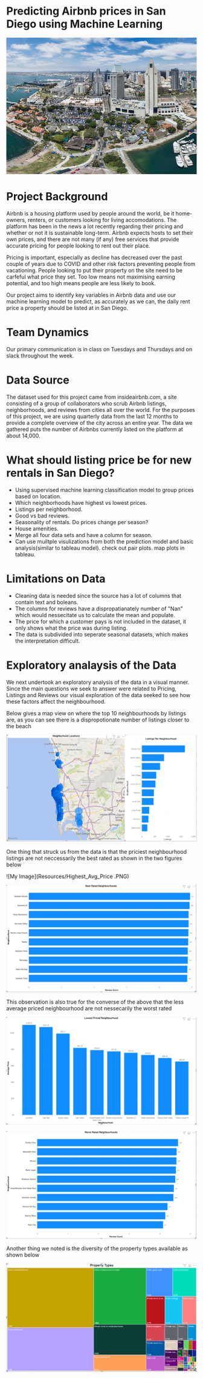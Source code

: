 
# Predicting Airbnb prices in San Diego using Machine Learning 
![My Image](Resources/San_Diego_skyline.jpeg)

# Project Background

Airbnb is a housing platform used by people around the world, be it home-owners, renters, or customers looking for living accomodations. The platform has been in the news a lot recently regarding their pricing and whether or not it is sustainable long-term. Airbnb expects hosts to set their own prices, and there are not many (if any) free services that provide accurate pricing for people looking to rent out their place.

Pricing is important, especially as decline has decreased over the past couple of years due to COVID and other risk factors preventing people from vacationing. People looking to put their property on the site need to be carfeful what price they set. Too low means not maximising earning potential, and too high means people are less likely to book.

Our project aims to identify key variables in Airbnb data and use our machine learning model to predict, as accurately as we can, the daily rent price a property should be listed at in San Diego.

# Team Dynamics
 
Our primary communication is in class on Tuesdays and Thursdays and on slack throughout the week.

# Data Source

The dataset used for this project came from insideairbnb.com, a site consisting of a group of collaborators who scrub Airbnb listings, neighborhoods, and reviews from cities all over the world. For the purposes of this project, we are using quarterly data from the last 12 months to provide a complete overview of the city across an entire year. The data we gathered puts the number of Airbnbs currently listed on the platform at about 14,000.

# What should listing price be for new rentals in San Diego?

* Using supervised machine learning classification model to group prices based on location. 
* Which neighborhoods have highest vs lowest prices.
* Listings per neighborhood.
* Good vs bad reviews.
* Seasonality of rentals. Do prices change per season?
* House amenities.
* Merge all four data sets and have a column for season.
* Can use muiltple visulizations from both the prediction model and basic analysis(similar to tableau model). check out pair plots. map plots in tableau.


# Limitations on Data

* Cleaning data is needed since the source has a lot of columns that contain text and boleans.
* The columns for reviews have a dispropatianately number of "Nan" which would nessecitate us to calculate the mean and populate.
* The price for which a customer pays is not included in the dataset, it only shows what the price was during listing.
* The data is subdivided into seperate seasonal datasets, which makes the interpretation difficult.


# Exploratory analaysis of the Data

We next undertook an exploratory analysis of the data in a visual manner. Since the main questions we seek to answer were related to Pricing, Listings and Reviews our visual
exploration of the data seeked to see how these factors affect the neighbourhood. 

Below gives a map view on where the top 10 neighbourhoods by listings are, as you can see there is a dispropotionate number of listings closer to the beach

![My Image](Resources/Listings_Neightbourhood.PNG)


One thing that struck us from the data is that the priciest neighbourhood listings are not neccessarily the best rated as shown in the two figures below


![My Image](Resources/Highest_Avg_Price .PNG)



![My Image](Resources/Best_Rated_Neighbourhoods.PNG)


This observation is also true for the converse of the above that the less average priced neighbourhood are not nessecarily the worst rated


![My Image](Resources/Lowest_Average_Price.PNG)


![My Image](Resources/Worst_Rated.PNG)

Another thing we noted is the diversity of the property types available as shown below 

![My Image](Resources/PropertyTypes.PNG)



    
